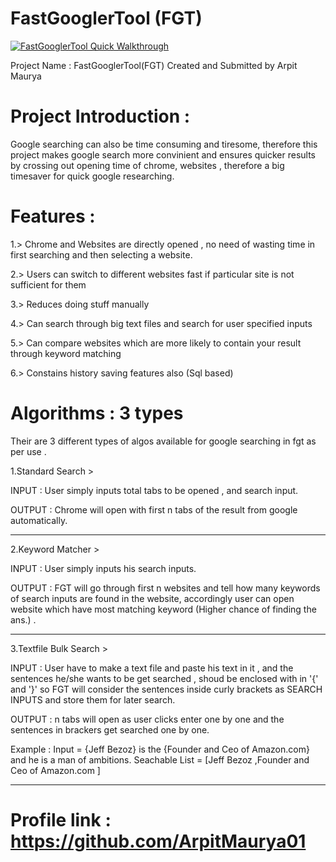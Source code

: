 # FastGooglerTool (FGT)

[![FastGooglerTool Quick Walkthrough](https://img.youtube.com/vi/rG6XA6e8w9w/maxresdefault.jpg)](https://youtu.be/rG6XA6e8w9w)

 Project Name : FastGooglerTool(FGT)
 Created and Submitted by Arpit Maurya
 
 
# Project Introduction :
 Google searching can also be time consuming and tiresome, therefore this project makes google search more convinient and
 ensures quicker results by crossing out opening time of chrome, websites ,
 therefore a big timesaver for quick google researching.


# Features :

1.> Chrome and Websites are directly opened , no need of wasting time in first searching and then selecting a website.

2.> Users can switch to different websites fast if particular site is not sufficient for them

3.> Reduces doing stuff manually

4.> Can search through big text files and search for user specified inputs

5.> Can compare websites which are more likely to contain your result through keyword matching

6.> Constains history saving features also (Sql based)


# Algorithms : 3 types 

Their are 3 different types of algos available for google searching in fgt as per use .

1.Standard Search > 

INPUT : User simply inputs total tabs to be opened , and search input.

OUTPUT : Chrome will open with first n tabs of the result from google automatically.

-----------------------------------
2.Keyword Matcher >

INPUT : User simply inputs his search inputs.

OUTPUT : FGT will go through first n websites and tell how many keywords of search 
inputs are found in the website, accordingly user can open 
website which have most matching keyword (Higher chance of finding the ans.) .

----------------------------------

3.Textfile Bulk Search >

INPUT : User have to make a text file and paste his text in it , and the sentences he/she wants to be get searched , shoud be enclosed with in '{' and '}' so FGT will consider the sentences inside curly brackets as SEARCH INPUTS and store them for later search.

OUTPUT : n tabs will open as user clicks enter one by one and the sentences in brackers get searched one by one.

Example : 
Input = {Jeff Bezoz} is the {Founder and Ceo of Amazon.com} and he is a man of ambitions.
Seachable List = [Jeff Bezoz ,Founder and Ceo of Amazon.com ]
 
-----------------------------------

# Profile link : https://github.com/ArpitMaurya01

